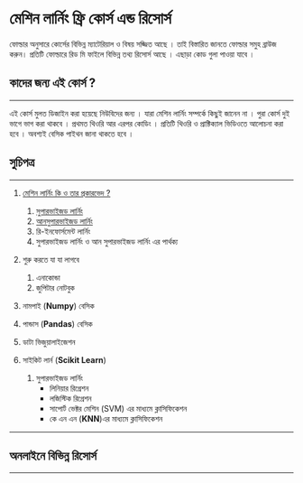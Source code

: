 # মেশিন লার্নিং ফ্রি কোর্স এন্ড রিসোর্স 

ফোল্ডার অনুসারে কোর্সের বিভিন্ন ম্যাটেরিয়াল ও বিষয় সজ্জিত আছে । তাই বিস্তারিত জানতে ফোল্ডার সমুহ ব্রাউজ করুন। প্রতিটি ফোল্ডারে রিড মি ফাইলে বিভিন্ন তথ্য রিসোর্স আছে । এছাড়া কোড গুলা পাওয়া যাবে ।   

## কাদের জন্য এই কোর্স ?
---

এই কোর্স মুলত ডিজাইন করা হয়েছে নিউবিদের জন্য । যারা মেশিন লার্নিং সম্পর্কে কিছুই জানেন না । পুরা কোর্স দুই ভাগে ভাগ করা থাকবে । প্রথমত থিওরি আর এরপর কোডিং । প্রতিটি থিওরি ও প্রাক্টিক্যাল ভিডিওতে আলোচনা করা হবে । অবশ্যই বেসিক পাইথন জানা থাকতে হবে । 

## সুচিপত্র
---

1. [মেশিন লার্নিং কি ও তার প্রকারভেদ ?](https://github.com/aouwalitshikkha/ml-courses/tree/main/What%20is%20ML)   
    1. [সুপারভাইজড লার্নিং](https://github.com/aouwalitshikkha/ml-courses/tree/main/supervised-learning)
    2. [আনসুপারভাইজড লার্নিং](https://github.com/aouwalitshikkha/ml-courses/tree/main/unsupervised-learning)
    3. রি-ইনফোর্সমেন্ট লার্নিং 
    4. সুপারভাইজড লার্নিং ও আন সুপারভাইজড লার্নিং এর পার্থক্য 
2. শুরু করতে যা যা লাগবে
    1. এনাকোন্ডা 
    2. জুপিটার নোটবুক 

3. নামপাই (**Numpy**)  বেসিক 
4.  পান্ডাস (**Pandas**) বেসিক 
5. ডাটা ভিজুয়ালাইজেশন 
6. সাইকিট লার্ন (**Scikit Learn**)
    1. সুপারভাইজড লার্নিং 
        - লিনিয়ার রিগ্রেশন 
        - লজিস্টিক রিগ্রেশন 
        - সাপোর্ট ভেক্টর মেশিন (SVM) এর মাধ্যমে ক্লাসিফিকেশন
        - কে এন এন (**KNN**)এর মাধ্যমে ক্লাসিফিকেশন 
---


## অনলাইনে বিভিন্ন রিসোর্স
---




